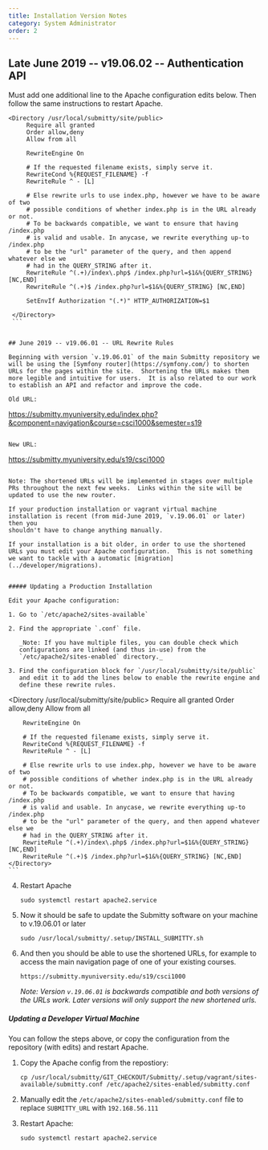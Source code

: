 ```yaml
---
title: Installation Version Notes
category: System Administrator
order: 2
---
```


## Late June 2019 -- v19.06.02 -- Authentication API

Must add one additional line to the Apache configuration edits below.
Then follow the same instructions to restart Apache.

   ```
   <Directory /usr/local/submitty/site/public>
        Require all granted
        Order allow,deny
        Allow from all

        RewriteEngine On

        # If the requested filename exists, simply serve it.                                             
        RewriteCond %{REQUEST_FILENAME} -f
        RewriteRule ^ - [L]

        # Else rewrite urls to use index.php, however we have to be aware of two                         
        # possible conditions of whether index.php is in the URL already or not.                         
        # To be backwards compatible, we want to ensure that having /index.php                           
        # is valid and usable. In anycase, we rewrite everything up-to /index.php                        
        # to be the "url" parameter of the query, and then append whatever else we                       
        # had in the QUERY_STRING after it.                                                              
        RewriteRule ^(.+)/index\.php$ /index.php?url=$1&%{QUERY_STRING} [NC,END]
        RewriteRule ^(.+)$ /index.php?url=$1&%{QUERY_STRING} [NC,END]

        SetEnvIf Authorization "(.*)" HTTP_AUTHORIZATION=$1 

    </Directory>
    ```


## June 2019 -- v19.06.01 -- URL Rewrite Rules

Beginning with version `v.19.06.01` of the main Submitty repository we
will be using the [Symfony router](https://symfony.com/) to shorten
URLs for the pages within the site.  Shortening the URLs makes them
more legible and intuitive for users.  It is also related to our work
to establish an API and refactor and improve the code.

Old URL:

```
https://submitty.myuniversity.edu/index.php?&component=navigation&course=csci1000&semester=s19
```

New URL:

```
https://submitty.myuniversity.edu/s19/csci1000
```

Note: The shortened URLs will be implemented in stages over multiple
PRs throughout the next few weeks.  Links within the site will be
updated to use the new router.

If your production installation or vagrant virtual machine
installation is recent (from mid-June 2019, `v.19.06.01` or later) then you
shouldn't have to change anything manually.

If your installation is a bit older, in order to use the shortened
URLs you must edit your Apache configuration.  This is not something
we want to tackle with a automatic [migration](../developer/migrations).


##### Updating a Production Installation

Edit your Apache configuration:

1. Go to `/etc/apache2/sites-available`

2. Find the appropriate `.conf` file.

   _Note: If you have multiple files, you can double check which
   configurations are linked (and thus in-use) from the
   `/etc/apache2/sites-enabled` directory._

3. Find the configuration block for `/usr/local/submitty/site/public`
   and edit it to add the lines below to enable the rewrite engine and
   define these rewrite rules.

   ```
   <Directory /usr/local/submitty/site/public>
        Require all granted
        Order allow,deny
        Allow from all

        RewriteEngine On

        # If the requested filename exists, simply serve it.                                             
        RewriteCond %{REQUEST_FILENAME} -f
        RewriteRule ^ - [L]

        # Else rewrite urls to use index.php, however we have to be aware of two                         
        # possible conditions of whether index.php is in the URL already or not.                         
        # To be backwards compatible, we want to ensure that having /index.php                           
        # is valid and usable. In anycase, we rewrite everything up-to /index.php                        
        # to be the "url" parameter of the query, and then append whatever else we                       
        # had in the QUERY_STRING after it.                                                              
        RewriteRule ^(.+)/index\.php$ /index.php?url=$1&%{QUERY_STRING} [NC,END]
        RewriteRule ^(.+)$ /index.php?url=$1&%{QUERY_STRING} [NC,END]
    </Directory>
    ```


4.  Restart Apache

    ```
    sudo systemctl restart apache2.service
    ```


5.  Now it should be safe to update the Submitty software on your
    machine to v.19.06.01 or later

    ```
    sudo /usr/local/submitty/.setup/INSTALL_SUBMITTY.sh
    ```


5.  And then you should be able to use the shortened URLs, for example to
    access the main navigation page of one of your existing courses.

    ```
    https://submitty.myuniversity.edu/s19/csci1000
    ```

    _Note: Version `v.19.06.01` is backwards compatible and both versions
    of the URLs work.  Later versions will only support the new
    shortened urls._



##### Updating a Developer Virtual Machine

You can follow the steps above, or copy the configuration from
the repository (with edits) and restart Apache.

1. Copy the Apache config from the repostiory:

   ```
   cp /usr/local/submitty/GIT_CHECKOUT/Submitty/.setup/vagrant/sites-available/submitty.conf /etc/apache2/sites-enabled/submitty.conf 
   ```


2. Manually edit the `/etc/apache2/sites-enabled/submitty.conf` file to replace `SUBMITTY_URL` with  `192.168.56.111`


3. Restart Apache:

   ```
   sudo systemctl restart apache2.service
   ```

